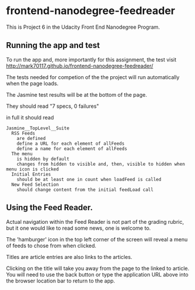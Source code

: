 # frontend-nanodegree-feedreader

This is Project 6 in the Udacity Front End Nanodegree Program.

## Running the app and test 

To run the app and,  more importantly for this assignment, the test visit
http://mark70117.github.io/frontend-nanodegree-feedreader/

The tests needed for competion of the the project will run automatically
when the page loads.

The Jasmine test results will be at the bottom of the page.

They should read "7 specs, 0 failures"

in full it should read
```
Jasmine__TopLevel__Suite
  RSS Feeds
    are defined
    define a URL for each element of allFeeds
    define a name for each element of allFeeds
  The menu
    is hidden by default
    changes from hidden to visible and, then, visible to hidden when menu icon is clicked
  Initial Entries
    should be at least one in count when loadFeed is called
  New Feed Selection
    should change content from the initial feedLoad call
```


## Using the Feed Reader.

Actual navigation within the Feed Reader is not part of the
grading rubric, but it one would like to read some news, one
is welcome to.

The 'hamburger' icon in the top left corner of the screen
will reveal a menu of feeds to chose from when clicked.

Titles are article entries are also links to the articles.

Clicking on the title will take you away from the page to
the linked to article.  You will need to use the back button
or type the application URL above into the browser location
bar to return to the app.
